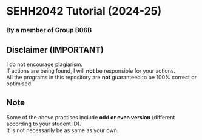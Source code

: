# SEHH2042 Tutorial (2024-25)
### By a member of Group B06B

## Disclaimer (IMPORTANT)
I do not encourage plagiarism. <br>
If actions are being found, I will **not** be responsible for your actions. <br>
All the programs in this repository are **not** guaranteed to be 100% correct or optimised.

## Note
Some of the above practises include **odd or even version** (different according to your student ID). <br>
It is not necessarily be as same as your own.
